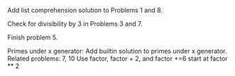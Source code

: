 Add list comprehension solution to Problems 1 and 8.

Check for divisibility by 3 in Problems 3 and 7.

Finish problem 5.

Primes under x generator:
  Add builtin solution to primes under x generator.
  Related problems: 7, 10
  Use factor, factor + 2, and factor +=6
  start at factor ** 2
